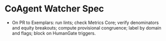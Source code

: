 # CoAgent Watcher Spec
- On PR to Exemplars: run lints; check Metrics Core; verify denominators and equity breakouts; compute provisional congruence; label by domain and flags; block on HumanGate triggers.
